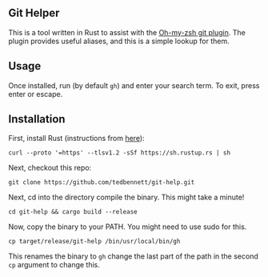 ## Git Helper

This is a tool written in Rust to assist with the [Oh-my-zsh git plugin](https://github.com/ohmyzsh/ohmyzsh). The plugin provides useful aliases, and this is a simple lookup for them.

## Usage

Once installed, run (by default `gh`) and enter your search term. To exit, press enter or escape.

## Installation

First, install Rust (instructions from [here](https://www.rust-lang.org/tools/install)):

`curl --proto '=https' --tlsv1.2 -sSf https://sh.rustup.rs | sh`

Next, checkout this repo:

`git clone https://github.com/tedbennett/git-help.git`

Next, cd into the directory compile the binary. This might take a minute!

`cd git-help && cargo build --release`

Now, copy the binary to your PATH. You might need to use sudo for this.

`cp target/release/git-help /bin/usr/local/bin/gh`

This renames the binary to `gh` change the last part of the path in the second `cp` argument to change this.
